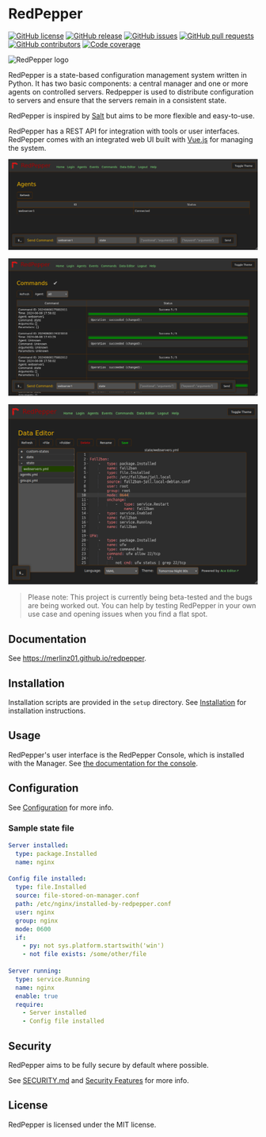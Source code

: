 # RedPepper

[![GitHub license](https://img.shields.io/github/license/merlinz01/redpepper)](LICENSE.txt)
[![GitHub release](https://img.shields.io/github/v/release/merlinz01/redpepper)](https://github.com/merlinz01/redpepper/releases)
[![GitHub issues](https://img.shields.io/github/issues/merlinz01/redpepper)](https://github.com/merlinz01/redpepper/issues)
[![GitHub pull requests](https://img.shields.io/github/issues-pr/merlinz01/redpepper)](https://github.com/merlinz01/redpepper/pulls)
[![GitHub contributors](https://img.shields.io/github/contributors/merlinz01/redpepper)](https://github.com/merlinz01/redpepper/graphs/contributors)
[![Code coverage](https://codecov.io/github/merlinz01/redpepper/graph/badge.svg?token=UB5DDINFJQ)](https://codecov.io/github/merlinz01/redpepper)

![RedPepper logo](redpepper.png)

RedPepper is a state-based configuration management system written in Python.
It has two basic components: a central manager and one or more agents on controlled servers.
Redpepper is used to distribute configuration to servers and ensure that the servers remain in a consistent state.

RedPepper is inspired by [Salt](https://github.com/saltstack/salt) but aims to be more flexible and easy-to-use.

RedPepper has a REST API for integration with tools or user interfaces.
RedPepper comes with an integrated web UI built with [Vue.js](https://vuejs.org) for managing the system.

![Agents view](/console/demo_agents.png)

![Commands view](/console/demo_commands.png)

![Data editor view](/console/demo_dataeditor.png)

> Please note: This project is currently being beta-tested and the bugs are being worked out.
> You can help by testing RedPepper in your own use case and opening issues when you find a flat spot.

## Documentation

See <https://merlinz01.github.io/redpepper>.

## Installation

Installation scripts are provided in the `setup` directory.
See [Installation](docs/installation.md) for installation instructions.

## Usage

RedPepper's user interface is the RedPepper Console, which is installed with the Manager.
See [the documentation for the console](docs/console.md).

## Configuration

See [Configuration](docs/configuration.md) for more info.

### Sample state file

```yaml
Server installed:
  type: package.Installed
  name: nginx

Config file installed:
  type: file.Installed
  source: file-stored-on-manager.conf
  path: /etc/nginx/installed-by-redpepper.conf
  user: nginx
  group: nginx
  mode: 0600
  if:
    - py: not sys.platform.startswith('win')
    - not file exists: /some/other/file

Server running:
  type: service.Running
  name: nginx
  enable: true
  require:
    - Server installed
    - Config file installed
```

## Security

RedPepper aims to be fully secure by default where possible.

See [SECURITY.md](SECURITY.md) and [Security Features](docs/security-features.md) for more info.

## License

RedPepper is licensed under the MIT license.

